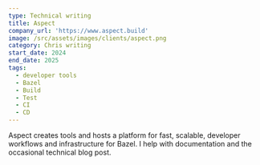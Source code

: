 ```yaml
---
type: Technical writing
title: Aspect
company_url: 'https://www.aspect.build'
image: /src/assets/images/clients/aspect.png
category: Chris writing
start_date: 2024
end_date: 2025
tags:
  - developer tools
  - Bazel
  - Build
  - Test
  - CI
  - CD
---
```


Aspect creates tools and hosts a platform for fast, scalable, developer workflows and infrastructure for Bazel. I help with documentation and the occasional technical blog post.
